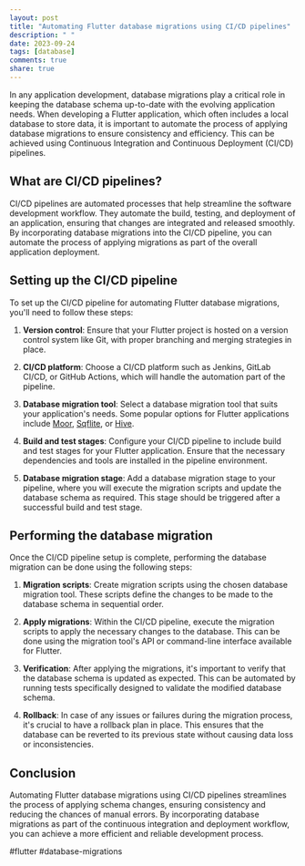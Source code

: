 ```yaml
---
layout: post
title: "Automating Flutter database migrations using CI/CD pipelines"
description: " "
date: 2023-09-24
tags: [database]
comments: true
share: true
---
```


In any application development, database migrations play a critical role in keeping the database schema up-to-date with the evolving application needs. When developing a Flutter application, which often includes a local database to store data, it is important to automate the process of applying database migrations to ensure consistency and efficiency. This can be achieved using Continuous Integration and Continuous Deployment (CI/CD) pipelines.

## What are CI/CD pipelines?

CI/CD pipelines are automated processes that help streamline the software development workflow. They automate the build, testing, and deployment of an application, ensuring that changes are integrated and released smoothly. By incorporating database migrations into the CI/CD pipeline, you can automate the process of applying migrations as part of the overall application deployment.

## Setting up the CI/CD pipeline

To set up the CI/CD pipeline for automating Flutter database migrations, you'll need to follow these steps:

1. **Version control**: Ensure that your Flutter project is hosted on a version control system like Git, with proper branching and merging strategies in place.

2. **CI/CD platform**: Choose a CI/CD platform such as Jenkins, GitLab CI/CD, or GitHub Actions, which will handle the automation part of the pipeline.

3. **Database migration tool**: Select a database migration tool that suits your application's needs. Some popular options for Flutter applications include [Moor](https://moor.simonbinder.eu/), [Sqflite](https://pub.dev/packages/sqflite), or [Hive](https://pub.dev/packages/hive).

4. **Build and test stages**: Configure your CI/CD pipeline to include build and test stages for your Flutter application. Ensure that the necessary dependencies and tools are installed in the pipeline environment.

5. **Database migration stage**: Add a database migration stage to your pipeline, where you will execute the migration scripts and update the database schema as required. This stage should be triggered after a successful build and test stage.

## Performing the database migration

Once the CI/CD pipeline setup is complete, performing the database migration can be done using the following steps:

1. **Migration scripts**: Create migration scripts using the chosen database migration tool. These scripts define the changes to be made to the database schema in sequential order.

2. **Apply migrations**: Within the CI/CD pipeline, execute the migration scripts to apply the necessary changes to the database. This can be done using the migration tool's API or command-line interface available for Flutter.

3. **Verification**: After applying the migrations, it's important to verify that the database schema is updated as expected. This can be automated by running tests specifically designed to validate the modified database schema.

4. **Rollback**: In case of any issues or failures during the migration process, it's crucial to have a rollback plan in place. This ensures that the database can be reverted to its previous state without causing data loss or inconsistencies.

## Conclusion

Automating Flutter database migrations using CI/CD pipelines streamlines the process of applying schema changes, ensuring consistency and reducing the chances of manual errors. By incorporating database migrations as part of the continuous integration and deployment workflow, you can achieve a more efficient and reliable development process.

#flutter #database-migrations